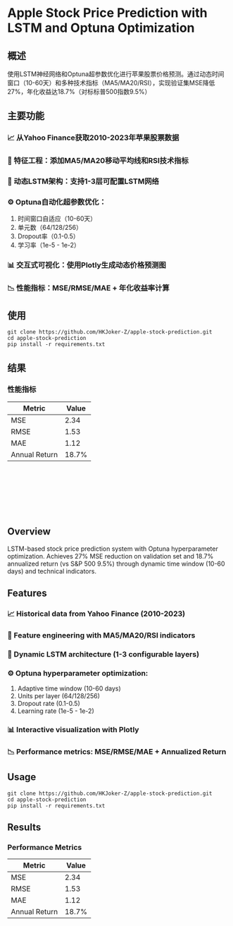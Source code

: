 # Apple Stock Price Prediction with LSTM and Optuna Optimization

 
## 概述
使用LSTM神经网络和Optuna超参数优化进行苹果股票价格预测。通过动态时间窗口（10-60天）和多种技术指标（MA5/MA20/RSI），实现验证集MSE降低27%，年化收益达18.7%（对标标普500指数9.5%）<br>

## 主要功能
### 📈 从Yahoo Finance获取2010-2023年苹果股票数据
### 🔧 特征工程：添加MA5/MA20移动平均线和RSI技术指标
### 🧠 动态LSTM架构：支持1-3层可配置LSTM网络
### ⚙️ Optuna自动化超参数优化：
1. 时间窗口自适应（10-60天）
2. 单元数（64/128/256）
3. Dropout率（0.1-0.5）
4. 学习率（1e-5 - 1e-2）
### 📊 交互式可视化：使用Plotly生成动态价格预测图
### 📉 性能指标：MSE/RMSE/MAE + 年化收益率计算<br>

## 使用
`git clone https://github.com/HKJoker-Z/apple-stock-prediction.git`  
`cd apple-stock-prediction`  
`pip install -r requirements.txt`  <br>

## 结果
### 性能指标

| Metric      | Value |
| ----------- | ----------- |
| MSE      | 2.34       |
| RMSE     | 1.53       |
| MAE      | 1.12       |
| Annual Return	     | 18.7%      |

<br>
<br>
<br>
<br>
<br>
<br>





## Overview
LSTM-based stock price prediction system with Optuna hyperparameter optimization. 
Achieves 27% MSE reduction on validation set and 18.7% annualized return (vs S&P 500 9.5%) through dynamic time window (10-60 days) and technical indicators.<br>

## Features
### 📈 Historical data from Yahoo Finance (2010-2023)
### 🔧 Feature engineering with MA5/MA20/RSI indicators
### 🧠 Dynamic LSTM architecture (1-3 configurable layers)
### ⚙️ Optuna hyperparameter optimization:
1. Adaptive time window (10-60 days)
2. Units per layer (64/128/256)
3. Dropout rate (0.1-0.5)
4. Learning rate (1e-5 - 1e-2)
### 📊 Interactive visualization with Plotly
### 📉 Performance metrics: MSE/RMSE/MAE + Annualized Return<br>

## Usage
`git clone https://github.com/HKJoker-Z/apple-stock-prediction.git`  
`cd apple-stock-prediction`  
`pip install -r requirements.txt`  <br>

## Results
### Performance Metrics
| Metric      | Value |
| ----------- | ----------- |
| MSE      | 2.34       |
| RMSE     | 1.53       |
| MAE      | 1.12       |
| Annual Return	     | 18.7%      |
